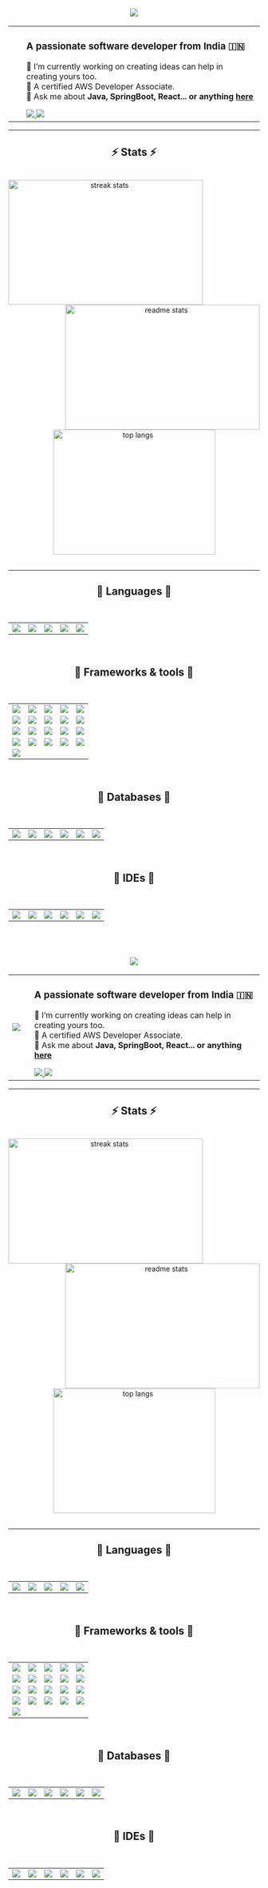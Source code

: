 <h1 align="center">
<img src="https://readme-typing-svg.herokuapp.com/?font=Righteous&size=35&center=true&vCenter=true&width=500&height=70&duration=4000&lines=Hi+There!+👋;+I'm+Mehak+Sharma!;" />
</h1>
 
<div align="center">
<table style="border-collapse: collapse; border: none;">
<tr style="border: none;">
<td style="border: none;">
<!-- <a href="https://www.credly.com/badges/9da8bf39-8233-43bf-812f-aa6592e37a5b/public_url" target="_blank">
<img src="https://images.credly.com/size/120x120/images/b9feab85-1a43-4f6c-99a5-631b88d5461b/image.png" />
</a> -->
</td>
<td style="padding-left: 20px; text-align: left;">
<h3>A passionate software developer from India 🇮🇳</h3>
<p>
                    🔭 I’m currently working on creating ideas can help in creating yours too.
<br/>
                    🌱 A certified AWS Developer Associate.
<br/>
                    💬 Ask me about <strong>Java, SpringBoot, React... or anything <a href="https://github.com/bertoxious/bertoxious/issues">here</a></strong>
</p>
<div> 
<a href="mailto:mehakbhardwaz1@gmail.com">
<img src="https://img.shields.io/badge/Gmail-333333?style=for-the-badge&logo=gmail&logoColor=red" />
</a>
<a href="https://www.linkedin.com/in/mehak-sharma-63a74619b/" target="_blank">
<img src="https://img.shields.io/badge/LinkedIn-0077B5?style=for-the-badge&logo=linkedin&logoColor=white" />
</a>
</div>
</td>
</tr>
</table>
</div>
 
<hr/>
 
<h2 align="center">⚡ Stats ⚡</h2>
<br/>
<div align="center">
<img align="left" width="390" height="250" src="https://github-readme-streak-stats-salesp07.vercel.app/?user=mehaks226&count_private=true&theme=react&border_radius=10" alt="streak stats"/>
<img align="right" width="390" height="250" src="https://github-readme-stats-salesp07.vercel.app/api?username=mehaks226&count_private=true&show_icons=true&theme=react&rank_icon=github&border_radius=10" alt="readme stats"/>
</div>
<div align="center">
<img width="325" height="250" src="https://github-readme-stats-salesp07.vercel.app/api/top-langs/?username=mehaks226&hide=HTML&langs_count=8&layout=compact&theme=react&border_radius=10&size_weight=0.5&count_weight=0.5&exclude_repo=github-readme-stats" alt="top langs"/>
</div>
<br/>
<hr/>
<h2 align="center">🚢 Languages 🛫</h2>
<br/>
<table align="center">
<tr>
<td align="center">
<img src="https://skillicons.dev/icons?i=java" />
</td>
<td align="center">
<img src="https://skillicons.dev/icons?i=py" />
</td>
<td align="center">
<img src="https://skillicons.dev/icons?i=js" />
</td>
<td align="center">
<img src="https://skillicons.dev/icons?i=html" />
</td>
<td align="center">
<img src="https://skillicons.dev/icons?i=css" />
</td>
</tr>
</table>
<br/>
 
<h2 align="center">🚢 Frameworks & tools 🛫</h2>
<br/>
<table align="center">
<tr>
<td align="center">
<img src="https://skillicons.dev/icons?i=aws" />
</td>
<td align="center">
<img src="https://skillicons.dev/icons?i=docker" />
</td>
<td align="center">
<img src="https://skillicons.dev/icons?i=kubernetes" />
</td>
<td align="center">
<img src="https://skillicons.dev/icons?i=bootstrap" />
</td>
<td align="center">
<img src="https://skillicons.dev/icons?i=mui" />
</td>
</tr>
<tr>
<td align="center">
<img src="https://skillicons.dev/icons?i=github" />
</td>
<td align="center">
<img src="https://skillicons.dev/icons?i=git" />
</td>
<td align="center">
<img src="https://skillicons.dev/icons?i=maven" />
</td>
<td align="center">
<img src="https://skillicons.dev/icons?i=gradle" />
</td>
<td align="center">
<img src="https://skillicons.dev/icons?i=jenkins" />
</td>
</tr>
<tr>
<td align="center">
<img src="https://skillicons.dev/icons?i=elasticsearch" />
</td>
<td align="center">
<img src="https://skillicons.dev/icons?i=nginx" />
</td>
<td align="center">
<img src="https://skillicons.dev/icons?i=npm" />
</td>
<td align="center">
<img src="https://skillicons.dev/icons?i=postman" />
</td>
<td align="center">
<img src="https://skillicons.dev/icons?i=redux" />
</td>
</tr>
<tr>
<td align="center">
<img src="https://skillicons.dev/icons?i=rabbitmq" />
</td>
<td align="center">
<img src="https://skillicons.dev/icons?i=kafka" />
</td>
<td align="center">
<img src="https://skillicons.dev/icons?i=nodejs" />
</td>
<td align="center">
<img src="https://skillicons.dev/icons?i=django" />
</td>
<td align="center">
<img src="https://skillicons.dev/icons?i=vite" />
</td>
</tr>
<tr>
<td align="center">
<img src="https://skillicons.dev/icons?i=vim" />
</td>
</tr>
</table>
<br/>
 
<h2 align="center">🚢 Databases 🛫</h2>
<br/>
<table align="center">
<tr>
<td align="center">
<img src="https://skillicons.dev/icons?i=mongodb" />
</td>
<td align="center">
<img src="https://skillicons.dev/icons?i=postgres" />
</td>
<td align="center">
<img src="https://skillicons.dev/icons?i=dynamodb" />
</td>
<td align="center">
<img src="https://skillicons.dev/icons?i=mysql" />
</td>
<td align="center">
<img src="https://skillicons.dev/icons?i=hibernate" />
</td>
<td align="center">
<img src="https://skillicons.dev/icons?i=redis" />
</td>
</tr>
</table>
<br/>
 
<h2 align="center">🚢 IDEs 🛫</h2>
<br/>
<table align="center">
<tr>
<td align="center">
<img src="https://skillicons.dev/icons?i=idea" />
</td>
<td align="center">
<img src="https://skillicons.dev/icons?i=vscode" />
</td>
<td align="center">
<img src="https://skillicons.dev/icons?i=pycharm" />
</td>
<td align="center">
<img src="https://skillicons.dev/icons?i=sublime" />
</td>
<td align="center">
<img src="https://skillicons.dev/icons?i=androidstudio" />
</td>
<td align="center">
<img src="https://skillicons.dev/icons?i=atom" />
</td>
</tr>
</table>
<br/><h1 align="center">
<img src="https://readme-typing-svg.herokuapp.com/?font=Righteous&size=35&center=true&vCenter=true&width=500&height=70&duration=4000&lines=Hi+There!+👋;+I'm+Mehak+Sharma!;" />
</h1>
 
<div align="center">
<table style="border-collapse: collapse; border: none;">
<tr style="border: none;">
<td style="border: none;">
<a href="https://www.credly.com/badges/9da8bf39-8233-43bf-812f-aa6592e37a5b/public_url" target="_blank">
<img src="https://images.credly.com/size/120x120/images/b9feab85-1a43-4f6c-99a5-631b88d5461b/image.png" />
</a>
</td>
<td style="padding-left: 20px; text-align: left;">
<h3>A passionate software developer from India 🇮🇳</h3>
<p>
                    🔭 I’m currently working on creating ideas can help in creating yours too.
<br/>
                    🌱 A certified AWS Developer Associate.
<br/>
                    💬 Ask me about <strong>Java, SpringBoot, React... or anything <a href="https://github.com/bertoxious/bertoxious/issues">here</a></strong>
</p>
<div> 
<a href="mailto:mehakbhardwaz1@gmail.com">
<img src="https://img.shields.io/badge/Gmail-333333?style=for-the-badge&logo=gmail&logoColor=red" />
</a>
<a href="https://www.linkedin.com/in/mehak-sharma-63a74619b/" target="_blank">
<img src="https://img.shields.io/badge/LinkedIn-0077B5?style=for-the-badge&logo=linkedin&logoColor=white" />
</a>
</div>
</td>
</tr>
</table>
</div>
 
<hr/>
 
<h2 align="center">⚡ Stats ⚡</h2>
<br/>
<div align="center">
<img align="left" width="390" height="250" src="https://github-readme-streak-stats-salesp07.vercel.app/?user=mehaks226&count_private=true&theme=react&border_radius=10" alt="streak stats"/>
<img align="right" width="390" height="250" src="https://github-readme-stats-salesp07.vercel.app/api?username=mehaks226&count_private=true&show_icons=true&theme=react&rank_icon=github&border_radius=10" alt="readme stats"/>
</div>
<div align="center">
<img width="325" height="250" src="https://github-readme-stats-salesp07.vercel.app/api/top-langs/?username=mehaks226&hide=HTML&langs_count=8&layout=compact&theme=react&border_radius=10&size_weight=0.5&count_weight=0.5&exclude_repo=github-readme-stats" alt="top langs"/>
</div>
<br/>
<hr/>
<h2 align="center">🚢 Languages 🛫</h2>
<br/>
<table align="center">
<tr>
<td align="center">
<img src="https://skillicons.dev/icons?i=java" />
</td>
<td align="center">
<img src="https://skillicons.dev/icons?i=py" />
</td>
<td align="center">
<img src="https://skillicons.dev/icons?i=js" />
</td>
<td align="center">
<img src="https://skillicons.dev/icons?i=html" />
</td>
<td align="center">
<img src="https://skillicons.dev/icons?i=css" />
</td>
</tr>
</table>
<br/>
 
<h2 align="center">🚢 Frameworks & tools 🛫</h2>
<br/>
<table align="center">
<tr>
<td align="center">
<img src="https://skillicons.dev/icons?i=aws" />
</td>
<td align="center">
<img src="https://skillicons.dev/icons?i=docker" />
</td>
<td align="center">
<img src="https://skillicons.dev/icons?i=kubernetes" />
</td>
<td align="center">
<img src="https://skillicons.dev/icons?i=bootstrap" />
</td>
<td align="center">
<img src="https://skillicons.dev/icons?i=mui" />
</td>
</tr>
<tr>
<td align="center">
<img src="https://skillicons.dev/icons?i=github" />
</td>
<td align="center">
<img src="https://skillicons.dev/icons?i=git" />
</td>
<td align="center">
<img src="https://skillicons.dev/icons?i=maven" />
</td>
<td align="center">
<img src="https://skillicons.dev/icons?i=gradle" />
</td>
<td align="center">
<img src="https://skillicons.dev/icons?i=jenkins" />
</td>
</tr>
<tr>
<td align="center">
<img src="https://skillicons.dev/icons?i=elasticsearch" />
</td>
<td align="center">
<img src="https://skillicons.dev/icons?i=nginx" />
</td>
<td align="center">
<img src="https://skillicons.dev/icons?i=npm" />
</td>
<td align="center">
<img src="https://skillicons.dev/icons?i=postman" />
</td>
<td align="center">
<img src="https://skillicons.dev/icons?i=redux" />
</td>
</tr>
<tr>
<td align="center">
<img src="https://skillicons.dev/icons?i=rabbitmq" />
</td>
<td align="center">
<img src="https://skillicons.dev/icons?i=kafka" />
</td>
<td align="center">
<img src="https://skillicons.dev/icons?i=nodejs" />
</td>
<td align="center">
<img src="https://skillicons.dev/icons?i=django" />
</td>
<td align="center">
<img src="https://skillicons.dev/icons?i=vite" />
</td>
</tr>
<tr>
<td align="center">
<img src="https://skillicons.dev/icons?i=vim" />
</td>
</tr>
</table>
<br/>
 
<h2 align="center">🚢 Databases 🛫</h2>
<br/>
<table align="center">
<tr>
<td align="center">
<img src="https://skillicons.dev/icons?i=mongodb" />
</td>
<td align="center">
<img src="https://skillicons.dev/icons?i=postgres" />
</td>
<td align="center">
<img src="https://skillicons.dev/icons?i=dynamodb" />
</td>
<td align="center">
<img src="https://skillicons.dev/icons?i=mysql" />
</td>
<td align="center">
<img src="https://skillicons.dev/icons?i=hibernate" />
</td>
<td align="center">
<img src="https://skillicons.dev/icons?i=redis" />
</td>
</tr>
</table>
<br/>
 
<h2 align="center">🚢 IDEs 🛫</h2>
<br/>
<table align="center">
<tr>
<td align="center">
<img src="https://skillicons.dev/icons?i=idea" />
</td>
<td align="center">
<img src="https://skillicons.dev/icons?i=vscode" />
</td>
<td align="center">
<img src="https://skillicons.dev/icons?i=pycharm" />
</td>
<td align="center">
<img src="https://skillicons.dev/icons?i=sublime" />
</td>
<td align="center">
<img src="https://skillicons.dev/icons?i=androidstudio" />
</td>
<td align="center">
<img src="https://skillicons.dev/icons?i=atom" />
</td>
</tr>
</table>
<br/>
